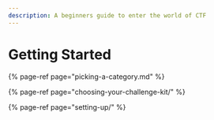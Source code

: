 ```yaml
---
description: A beginners guide to enter the world of CTF
---
```


# Getting Started

{% page-ref page="picking-a-category.md" %}

{% page-ref page="choosing-your-challenge-kit/" %}

{% page-ref page="setting-up/" %}



